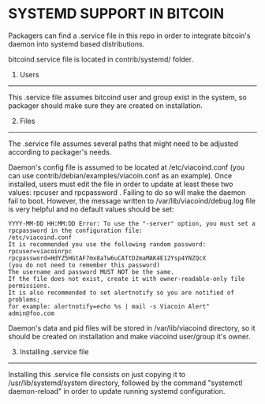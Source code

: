 SYSTEMD SUPPORT IN BITCOIN
==========================

Packagers can find a .service file in this repo in order to integrate bitcoin's 
daemon into systemd based distributions.

bitcoind.service file is located in contrib/systemd/ folder.

1. Users
---------------------------------

This .service file assumes bitcoind user and group exist in the system, so packager
should make sure they are created on installation. 

2. Files
---------------------------------

The .service file assumes several paths that might need to be adjusted according
to packager's needs.

Daemon's config file is assumed to be located at /etc/viacoind.conf (you can
use contrib/debian/examples/viacoin.conf as an example). Once installed, users
must edit the file in order to update at least these two 
values: rpcuser and rpcpassword . Failing to do so will make the daemon fail 
to boot. However, the message written to /var/lib/viacoind/debug.log file is
very helpful and no default values should be set:

    YYYY-MM-DD HH:MM:DD Error: To use the "-server" option, you must set a rpcpassword in the configuration file:
    /etc/viacoind.conf
    It is recommended you use the following random password:
    rpcuser=viacoinrpc
    rpcpassword=HdYZ5HGtAF7mx8aTw6uCATtD2maMAK4E12Ysp4YNZQcX
    (you do not need to remember this password)
    The username and password MUST NOT be the same.
    If the file does not exist, create it with owner-readable-only file permissions.
    It is also recommended to set alertnotify so you are notified of problems;
    for example: alertnotify=echo %s | mail -s Viacoin Alert" admin@foo.com

Daemon's data and pid files will be stored in /var/lib/viacoind directory, so it
should be created on installation and make viacoind user/group it's owner.

3. Installing .service file
---------------------------------

Installing this .service file consists on just copying it to /usr/lib/systemd/system
directory, followed by the command "systemctl daemon-reload" in order to update
running systemd configuration.
